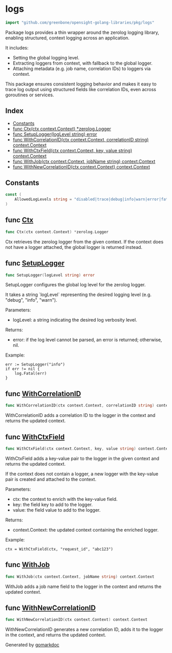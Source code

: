 <!-- gomarkdoc:embed:start -->

<!-- Code generated by gomarkdoc. DO NOT EDIT -->

# logs

```go
import "github.com/greenbone/opensight-golang-libraries/pkg/logs"
```

Package logs provides a thin wrapper around the zerolog logging library, enabling structured, context logging across an application.

It includes:

- Setting the global logging level.
- Extracting loggers from context, with fallback to the global logger.
- Attaching metadata \(e.g. job name, correlation IDs\) to loggers via context.

This package ensures consistent logging behavior and makes it easy to trace log output using structured fields like correlation IDs, even across goroutines or services.

## Index

- [Constants](<#constants>)
- [func Ctx\(ctx context.Context\) \*zerolog.Logger](<#Ctx>)
- [func SetupLogger\(logLevel string\) error](<#SetupLogger>)
- [func WithCorrelationID\(ctx context.Context, correlationID string\) context.Context](<#WithCorrelationID>)
- [func WithCtxField\(ctx context.Context, key, value string\) context.Context](<#WithCtxField>)
- [func WithJob\(ctx context.Context, jobName string\) context.Context](<#WithJob>)
- [func WithNewCorrelationID\(ctx context.Context\) context.Context](<#WithNewCorrelationID>)


## Constants

<a name="AllowedLogLevels"></a>

```go
const (
    AllowedLogLevels string = "disabled|trace|debug|info|warn|error|fatal|panic"
)
```

<a name="Ctx"></a>
## func [Ctx](<https://github.com/greenbone/opensight-golang-libraries/blob/main/pkg/logs/logs.go#L61>)

```go
func Ctx(ctx context.Context) *zerolog.Logger
```

Ctx retrieves the zerolog logger from the given context. If the context does not have a logger attached, the global logger is returned instead.

<a name="SetupLogger"></a>
## func [SetupLogger](<https://github.com/greenbone/opensight-golang-libraries/blob/main/pkg/logs/logs.go#L49>)

```go
func SetupLogger(logLevel string) error
```

SetupLogger configures the global log level for the zerolog logger.

It takes a string \`logLevel\` representing the desired logging level \(e.g. "debug", "info", "warn"\).

Parameters:

- logLevel: a string indicating the desired log verbosity level.

Returns:

- error: if the log level cannot be parsed, an error is returned; otherwise, nil.

Example:

```
err := SetupLogger("info")
if err != nil {
    log.Fatal(err)
}
```

<a name="WithCorrelationID"></a>
## func [WithCorrelationID](<https://github.com/greenbone/opensight-golang-libraries/blob/main/pkg/logs/logs.go#L105>)

```go
func WithCorrelationID(ctx context.Context, correlationID string) context.Context
```

WithCorrelationID adds a correlation ID to the logger in the context and returns the updated context.

<a name="WithCtxField"></a>
## func [WithCtxField](<https://github.com/greenbone/opensight-golang-libraries/blob/main/pkg/logs/logs.go#L87>)

```go
func WithCtxField(ctx context.Context, key, value string) context.Context
```

WithCtxField adds a key\-value pair to the logger in the given context and returns the updated context.

If the context does not contain a logger, a new logger with the key\-value pair is created and attached to the context.

Parameters:

- ctx: the context to enrich with the key\-value field.
- key: the field key to add to the logger.
- value: the field value to add to the logger.

Returns:

- context.Context: the updated context containing the enriched logger.

Example:

```
ctx = WithCtxField(ctx, "request_id", "abc123")
```

<a name="WithJob"></a>
## func [WithJob](<https://github.com/greenbone/opensight-golang-libraries/blob/main/pkg/logs/logs.go#L100>)

```go
func WithJob(ctx context.Context, jobName string) context.Context
```

WithJob adds a job name field to the logger in the context and returns the updated context.

<a name="WithNewCorrelationID"></a>
## func [WithNewCorrelationID](<https://github.com/greenbone/opensight-golang-libraries/blob/main/pkg/logs/logs.go#L111>)

```go
func WithNewCorrelationID(ctx context.Context) context.Context
```

WithNewCorrelationID generates a new correlation ID, adds it to the logger in the context, and returns the updated context.

Generated by [gomarkdoc](<https://github.com/princjef/gomarkdoc>)


<!-- gomarkdoc:embed:end -->